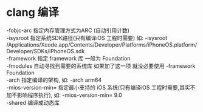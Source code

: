 # clang 编译

-fobjc-arc     		指定内存管理方式为ARC (自动引用计数)  </br>
-isysroot      		指定系统SDK路径(只有编译iOS 工程时需要) 如: -isysroot /Applications/Xcode.app/Contents/Developer/Platforms/iPhoneOS.platform/Developer/SDKs/iPhoneOS.sdk	 </br> 
-framework    		指定 framework 库 一般为 Foundation	  </br>
-fmodules      		自动寻找到需要的系统库 如果加了这一项 就没必要使用 -framework Foundation	  </br>
-arch	       		指定编译的架构, 如: -arch arm64		  </br>
-mios-version-min=	指定最小支持的 iOS 系统(只有编译iOS 工程时需要,其实不加不影响程序执行), 如: -mios-version-min= 9.0	</br>
-shared			编译成动态库	  </br>
